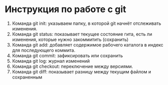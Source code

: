 # Инструкция по работе с git

1. Команда git init: указываем папку, в которой
git начнёт отслеживать изменения.
2. Команда git status: показывает текущее состояние гита, есть ли изменения, которые нужно закоммитить (сохранить)
3. Команда git add: добавляет содержимое рабочего каталога 
в индекс для последующего коммита. 
4. Команда git commit: зафиксировать или сохранить
5. Команда git log: журнал изменений
6. Команда git checkout: переключение между версиями. 
7. Команда git diff: показывает разницу между текущим файлом и сохраненным

